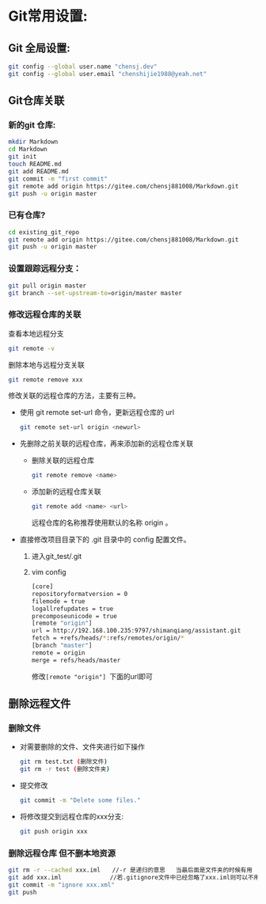 # Git常用设置:

## Git 全局设置:

```bash
git config --global user.name "chensj.dev"
git config --global user.email "chenshijie1988@yeah.net"
```

## Git仓库关联

### 新的git 仓库:

```bash
mkdir Markdown
cd Markdown
git init
touch README.md
git add README.md
git commit -m "first commit"
git remote add origin https://gitee.com/chensj881008/Markdown.git
git push -u origin master
```

### 已有仓库?

```bash
cd existing_git_repo
git remote add origin https://gitee.com/chensj881008/Markdown.git
git push -u origin master
```

### 设置跟踪远程分支：

```bash
git pull origin master
git branch --set-upstream-to=origin/master master
```

### 修改远程仓库的关联

查看本地远程分支

```bash
git remote -v
```

删除本地与远程分支关联

```bash
git remote remove xxx	
```

修改关联的远程仓库的方法，主要有三种。

* 使用 git remote set-url 命令，更新远程仓库的 url

  ```bash
  git remote set-url origin <newurl>
  ```

* 先删除之前关联的远程仓库，再来添加新的远程仓库关联

  * 删除关联的远程仓库

    ```bash
    git remote remove <name>
    ```

  * 添加新的远程仓库关联

    ```bash
    git remote add <name> <url>
    ```

    远程仓库的名称推荐使用默认的名称 origin 。

* 直接修改项目目录下的 .git 目录中的 config 配置文件。

  1. 进入git_test/.git

  2. vim config 

     ```bash
     [core] 
     repositoryformatversion = 0 
     filemode = true 
     logallrefupdates = true 
     precomposeunicode = true 
     [remote "origin"] 
     url = http://192.168.100.235:9797/shimanqiang/assistant.git 
     fetch = +refs/heads/*:refs/remotes/origin/* 
     [branch "master"] 
     remote = origin 
     merge = refs/heads/master
     ```

     修改`[remote "origin"] `下面的url即可

## 删除远程文件

### 删除文件

* 对需要删除的文件、文件夹进行如下操作

  ```bash
  git rm test.txt (删除文件)
  git rm -r test (删除文件夹)
  ```

* 提交修改

  ```bash
  git commit -m "Delete some files."
  ```

* 将修改提交到远程仓库的xxx分支:

  ```bash
  git push origin xxx
  ```

### 删除远程仓库 但不删本地资源

```bash
git rm -r --cached xxx.iml　　//-r 是递归的意思   当最后面是文件夹的时候有用
git add xxx.iml    　        //若.gitignore文件中已经忽略了xxx.iml则可以不用执行此句
git commit -m "ignore xxx.xml"
git push
```

